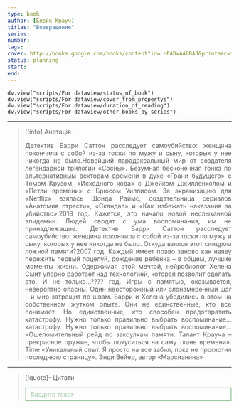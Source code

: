 ```yaml
---
type: book
author: [Блейк Крауч]
titles: "Возвращение"
series:
number:
tags:
cover: http://books.google.com/books/content?id=LHPADwAAQBAJ&printsec=frontcover&img=1&zoom=1&edge=curl&source=gbs_api
status: planning
start:
end:
---
```

```dataviewjs
dv.view("scripts/For dataview/status_of_book")
dv.view("scripts/For dataview/cover_from_propertys")
dv.view("scripts/For dataview/duration_of_reading")
dv.view("scripts/For dataview/other_books_by_series")
```
---

>[!info] Анотація
><p align="justify">Детектив Барри Саттон расследует самоубийство: женщина покончила с собой из-за тоски по мужу и сыну, которых у нее никогда не было.Новейший парадоксальный мир от создателя легендарной трилогии «Сосны». Безумная бесконечная гонка по альтернативным векторам времени в духе «Грани будущего» с Томом Крузом, «Исходного кода» с Джейком Джилленхолом и «Петли времени» с Брюсом Уиллисом. За экранизацию для «Netflix» взялась Шонда Раймс, создательница сериалов «Анатомия страсти», «Скандал» и «Как избежать наказания за убийство».2018 год. Кажется, это начало новой неслыханной эпидемии. Людей сводят с ума воспоминания, им не принадлежащие. Детектив Барри Саттон расследует самоубийство: женщина покончила с собой из-за тоски по мужу и сыну, которых у нее никогда не было. Откуда взялся этот синдром ложной памяти?2007 год. Каждый имеет право заново как наяву пережить первый поцелуй, рождение ребенка – в общем, лучшие моменты жизни. Одержимая этой мечтой, нейробиолог Хелена Смит упорно работает над технологией, которая позволит сделать это. И не только...???? год. Игры с памятью, оказывается, невероятно опасны. Один неосторожный или злонамеренный шаг – и мир затрещит по швам. Барри и Хелена убедились в этом на собственном жутком опыте. Они не единственные, кто все понимает. Но единственные, кто способен предотвратить катастрофу. Нужно только правильно выбрать воспоминание... катастрофу. Нужно только правильно выбрать воспоминание... «Ошеломительный рейд по закоулкам памяти. Талант Крауча – прекрасное оружие, чтобы покуситься на саму ткань времени». Time «Уникальный опыт. Я просто на все забил, пока не проглотил последнюю страницу». Энди Вейер, автор «Марсианина»</p>

---

>[!quote]- Цитати
><div align="justify" style="border: 2px solid #A0CAA6; padding: 5px 10px 5px 10px; font-style: italic; color: #A0CAA6 ">Введите текст</div>